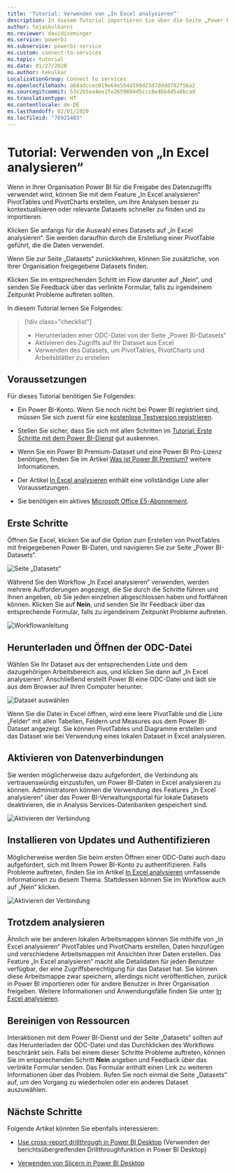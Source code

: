 ```yaml
---
title: 'Tutorial: Verwenden von „In Excel analysieren“'
description: In diesem Tutorial importieren Sie über die Seite „Power BI-Datasets“ Datasets in Excel.
author: tejaskulkarni
ms.reviewer: davidiseminger
ms.service: powerbi
ms.subservice: powerbi-service
ms.custom: connect-to-services
ms.topic: tutorial
ms.date: 01/27/2020
ms.author: tekulkar
LocalizationGroup: Connect to services
ms.openlocfilehash: a68adccec019e64e554d199d23d7dddd782f56a2
ms.sourcegitcommit: 53c2b5ea4ee1fe2659804d5ccc8e4bb445a8bcad
ms.translationtype: HT
ms.contentlocale: de-DE
ms.lasthandoff: 02/01/2020
ms.locfileid: "76921483"
---
```

# <a name="tutorial-use-analyze-in-excel"></a>Tutorial: Verwenden von „In Excel analysieren“

Wenn in Ihrer Organisation Power BI für die Freigabe des Datenzugriffs verwendet wird, können Sie mit dem Feature „In Excel analysieren“ PivotTables und PivotCharts erstellen, um Ihre Analysen besser zu kontextualisieren oder relevante Datasets schneller zu finden und zu importieren.

Klicken Sie anfangs für die Auswahl eines Datasets auf „In Excel analysieren“. Sie werden daraufhin durch die Erstellung einer PivotTable geführt, die die Daten verwendet.  

Wenn Sie zur Seite „Datasets“ zurückkehren, können Sie zusätzliche, von Ihrer Organisation freigegebene Datasets finden.

Klicken Sie im entsprechenden Schritt im Flow darunter auf „Nein“, und senden Sie Feedback über das verlinkte Formular, falls zu irgendeinem Zeitpunkt Probleme auftreten sollten.  

In diesem Tutorial lernen Sie Folgendes:

> [!div class="checklist"]
> * Herunterladen einer ODC-Datei von der Seite „Power BI-Datasets“
> * Aktivieren des Zugriffs auf Ihr Dataset aus Excel
> * Verwenden des Datasets, um PivotTables, PivotCharts und Arbeitsblätter zu erstellen

## <a name="prerequisites"></a>Voraussetzungen

Für dieses Tutorial benötigen Sie Folgendes:

* Ein Power BI-Konto. Wenn Sie noch nicht bei Power BI registriert sind, müssen Sie sich zuerst für eine [kostenlose Testversion registrieren](https://app.powerbi.com/signupredirect?pbi_source=web).

* Stellen Sie sicher, dass Sie sich mit allen Schritten im [Tutorial: Erste Schritte mit dem Power BI-Dienst](https://docs.microsoft.com/power-bi/service-get-started) gut auskennen.

* Wenn Sie ein Power BI Premium-Dataset und eine Power BI Pro-Lizenz benötigen, finden Sie im Artikel [Was ist Power BI Premium?](https://docs.microsoft.com/power-bi/service-premium-what-is) weitere Informationen.

* Der Artikel [In Excel analysieren](https://docs.microsoft.com/power-bi/service-analyze-in-excel#requirements) enthält eine vollständige Liste aller Voraussetzungen.

* Sie benötigen ein aktives [Microsoft Office E5-Abonnement](https://www.microsoft.com/microsoft-365/business/office-365-enterprise-e5-business-software?activetab=pivot%3aoverviewtab).

## <a name="get-started"></a>Erste Schritte

Öffnen Sie Excel, klicken Sie auf die Option zum Erstellen von PivotTables mit freigegebenen Power BI-Daten, und navigieren Sie zur Seite „Power BI-Datasets“.

![Seite „Datasets“](media/service-tutorial-analyze-in-excel/tutorial-analyze-in-excel-01.png)

Während Sie den Workflow „In Excel analysieren“ verwenden, werden mehrere Aufforderungen angezeigt, die Sie durch die Schritte führen und Ihnen angeben, ob Sie jeden einzelnen abgeschlossen haben und fortfahren können. Klicken Sie auf **Nein**, und senden Sie Ihr Feedback über das entsprechende Formular, falls zu irgendeinem Zeitpunkt Probleme auftreten.

![Workflowanleitung](media/service-tutorial-analyze-in-excel/tutorial-analyze-in-excel-02.png)

## <a name="download-and-open-the-odc-file"></a>Herunterladen und Öffnen der ODC-Datei

Wählen Sie Ihr Dataset aus der entsprechenden Liste und dem dazugehörigen Arbeitsbereich aus, und klicken Sie dann auf „In Excel analysieren“. Anschließend erstellt Power BI eine ODC-Datei und lädt sie aus dem Browser auf Ihren Computer herunter.

![Dataset auswählen](media/service-tutorial-analyze-in-excel/tutorial-analyze-in-excel-03.png)

Wenn Sie die Datei in Excel öffnen, wird eine leere PivotTable und die Liste „Felder“ mit allen Tabellen, Feldern und Measures aus dem Power BI-Dataset angezeigt. Sie können PivotTables und Diagramme erstellen und das Dataset wie bei Verwendung eines lokalen Dataset in Excel analysieren.

## <a name="enable-data-connections"></a>Aktivieren von Datenverbindungen

Sie werden möglicherweise dazu aufgefordert, die Verbindung als vertrauenswürdig einzustufen, um Power BI-Daten in Excel analysieren zu können. Administratoren können die Verwendung des Features „In Excel analysieren“ über das Power BI-Verwaltungsportal für lokale Datasets deaktivieren, die in Analysis Services-Datenbanken gespeichert sind.

![Aktivieren der Verbindung](media/service-tutorial-analyze-in-excel/tutorial-analyze-in-excel-04.png)

## <a name="install-updates-and-authenticate"></a>Installieren von Updates und Authentifizieren

Möglicherweise werden Sie beim ersten Öffnen einer ODC-Datei auch dazu aufgefordert, sich mit Ihrem Power BI-Konto zu authentifizieren.  Falls Probleme auftreten, finden Sie im Artikel [In Excel analysieren](https://docs.microsoft.com/power-bi/service-analyze-in-excel#sign-in-to-power-bi ) umfassende Informationen zu diesem Thema. Stattdessen können Sie im Workflow auch auf „Nein“ klicken.

![Aktivieren der Verbindung](media/service-tutorial-analyze-in-excel/tutorial-analyze-in-excel-05.png)

## <a name="analyze-away"></a>Trotzdem analysieren

Ähnlich wie bei anderen lokalen Arbeitsmappen können Sie mithilfe von „In Excel analysieren“ PivotTables und PivotCharts erstellen, Daten hinzufügen und verschiedene Arbeitsmappen mit Ansichten Ihrer Daten erstellen. Das Feature „In Excel analysieren“ macht alle Detaildaten für jeden Benutzer verfügbar, der eine Zugriffsberechtigung für das Dataset hat. Sie können diese Arbeitsmappe zwar speichern, allerdings nicht veröffentlichen, zurück in Power BI importieren oder für andere Benutzer in Ihrer Organisation freigeben. Weitere Informationen und Anwendungsfälle finden Sie unter [In Excel analysieren](https://docs.microsoft.com/power-bi/service-analyze-in-excel#analyze-away).

## <a name="clean-up-resources"></a>Bereinigen von Ressourcen

Interaktionen mit dem Power BI-Dienst und der Seite „Datasets“ sollten auf das Herunterladen der ODC-Datei und das Durchklicken des Workflows beschränkt sein. Falls bei einem dieser Schritte Probleme auftreten, können Sie im entsprechenden Schritt **Nein** angeben und Feedback über das verlinkte Formular senden. Das Formular enthält einen Link zu weiteren Informationen über das Problem. Rufen Sie noch einmal die Seite „Datasets“ auf, um den Vorgang zu wiederholen oder ein anderes Dataset auszuwählen.

## <a name="next-steps"></a>Nächste Schritte

Folgende Artikel könnten Sie ebenfalls interessieren:

* [Use cross-report drillthrough in Power BI Desktop](https://docs.microsoft.com/power-bi/desktop-cross-report-drill-through) (Verwenden der berichtsübergreifenden Drillthroughfunktion in Power BI Desktop)

* [Verwenden von Slicern in Power BI Desktop](https://docs.microsoft.com/power-bi/visuals/power-bi-visualization-slicers)
